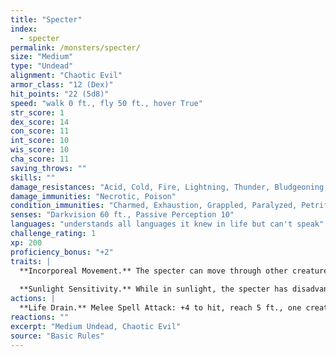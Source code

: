 ```yaml
---
title: "Specter"
index:
  - specter
permalink: /monsters/specter/
size: "Medium"
type: "Undead"
alignment: "Chaotic Evil"
armor_class: "12 (Dex)"
hit_points: "22 (5d8)"
speed: "walk 0 ft., fly 50 ft., hover True"
str_score: 1
dex_score: 14
con_score: 11
int_score: 10
wis_score: 10
cha_score: 11
saving_throws: ""
skills: ""
damage_resistances: "Acid, Cold, Fire, Lightning, Thunder, Bludgeoning, Piercing, And Slashing From Nonmagical Weapons"
damage_immunities: "Necrotic, Poison"
condition_immunities: "Charmed, Exhaustion, Grappled, Paralyzed, Petrified, Poisoned, Prone, Restrained, Unconscious"
senses: "Darkvision 60 ft., Passive Perception 10"
languages: "understands all languages it knew in life but can't speak"
challenge_rating: 1
xp: 200
proficiency_bonus: "+2"
traits: |
  **Incorporeal Movement.** The specter can move through other creatures and objects as if they were difficult terrain. It takes 5 (1d10) force damage if it ends its turn inside an object.
  
  **Sunlight Sensitivity.** While in sunlight, the specter has disadvantage on attack rolls, as well as on Wisdom (Perception) checks that rely on sight.
actions: |
  **Life Drain.** Melee Spell Attack: +4 to hit, reach 5 ft., one creature. Hit: 10 (3d6) necrotic damage. The target must succeed on a DC 10 Constitution saving throw or its hit point maximum is reduced by an amount equal to the damage taken. This reduction lasts until the creature finishes a long rest. The target dies if this effect reduces its hit point maximum to 0.
reactions: ""
excerpt: "Medium Undead, Chaotic Evil"
source: "Basic Rules"
---
```

